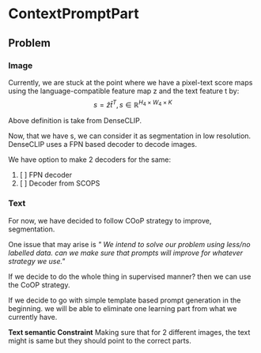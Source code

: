 # ContextPromptPart



## Problem

### Image
Currently, we are stuck at the point where we have a pixel-text score maps using the language-compatible feature map z and the text feature t by:
$$
    s = \hat{z}\hat{t}^{T}, s \in \mathbb{R}^{H_4 \times W_4 \times K}
$$

Above definition is take from DenseCLIP.

Now, that we have s, we can consider it as segmentation in low resolution.
DenseCLIP uses a FPN based decoder to decode images.

We have option to make 2 decoders for the same:
1. [ ] FPN decoder
2. [ ] Decoder from SCOPS


### Text

For now, we have decided to follow COoP strategy to improve, segmentation.

One issue that may arise is *" We intend to solve our problem using less/no labelled data. can we make sure that prompts will improve for whatever strategy we use."*

If we decide to do the whole thing in supervised manner? then we can use the CoOP strategy.


If we decide to go with simple template based prompt generation in the beginning.
we will be able to eliminate one learning part from what we currently have.

**Text semantic Constraint**
Making sure that for 2 different images, the text might is same but they should point to the correct parts.

